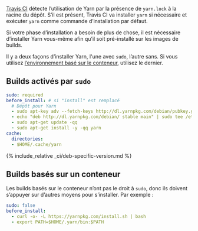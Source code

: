 [Travis CI](https://travis-ci.org/) détecte l’utilisation de Yarn par la présence de `yarn.lock` à la racine du dépôt. S’il est présent, Travis CI va installer `yarn` si nécessaire et exécuter `yarn` comme commande d’installation par défaut.

Si votre phase d’installation a besoin de plus de chose, il est nécessaire d’installer Yarn vous-même afin qu’il soit pré-installé sur les images de builds.

Il y a deux façons d’installer Yarn, l'une avec `sudo`, l’autre sans. Si vous utilisez [l’environnement basé sur le conteneur](https://docs.travis-ci.com/user/ci-environment/#Virtualization-environments), utilisez le dernier.

## Builds activés par `sudo`

```yml
sudo: required
before_install: # si "install" est remplacé
  # Dépôt pour Yarn
  - sudo apt-key adv --fetch-keys http://dl.yarnpkg.com/debian/pubkey.gpg
  - echo "deb http://dl.yarnpkg.com/debian/ stable main" | sudo tee /etc/apt/sources.list.d/yarn.list
  - sudo apt-get update -qq
  - sudo apt-get install -y -qq yarn
cache:
  directories:
  - $HOME/.cache/yarn
```

{% include_relative _ci/deb-specific-version.md %}

## Builds basés sur un conteneur

Les builds basés sur le conteneur n’ont pas le droit à `sudo`, donc ils doivent s’appuyer sur d’autres moyens pour s’installer. Par exemple :

```yaml
sudo: false
before_install:
  - curl -o- -L https://yarnpkg.com/install.sh | bash
  - export PATH=$HOME/.yarn/bin:$PATH
```